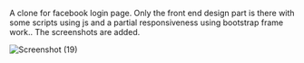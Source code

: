 A clone for facebook login page. Only the front end design part is there with some scripts using js and a partial responsiveness using bootstrap frame work..
The screenshots are added.

![Screenshot (19)](https://user-images.githubusercontent.com/86314686/190996357-536c1049-e328-4f8a-87d7-b51fdeefc400.png)


